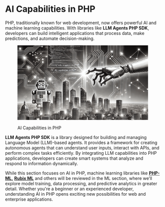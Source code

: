 # AI Capabilities in PHP

PHP, traditionally known for web development, now offers powerful AI and machine learning capabilities. With libraries like **LLM Agents PHP SDK**, developers can build intelligent applications that process data, make predictions, and automate decision-making.

<div align="left"><figure><img src="../../../.gitbook/assets/ai-capabilities-in-php-min.png" alt="" width="563"><figcaption><p>AI Capabilities in PHP</p></figcaption></figure></div>

**LLM Agents PHP SDK** is a library designed for building and managing Language Model (LLM)-based agents. It provides a framework for creating autonomous agents that can understand user inputs, interact with APIs, and perform complex tasks efficiently. By integrating LLM capabilities into PHP applications, developers can create smart systems that analyze and respond to information dynamically.

While this section focuses on AI in PHP, machine learning libraries like [**PHP-ML**](../../machine-learning/ml-capabilities-in-php/introduction-to-php-ml.md)**,** [**Rubix ML**](../../machine-learning/ml-capabilities-in-php/introduction-to-rubix-ml.md) and others will be reviewed in the ML section, where we’ll explore model training, data processing, and predictive analytics in greater detail. Whether you're a beginner or an experienced developer, understanding AI in PHP opens exciting new possibilities for web and enterprise applications.
